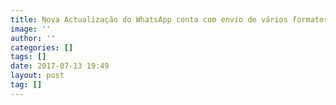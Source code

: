 ```yaml
---
title: Nova Actualização do WhatsApp conta com envio de vários formatos de arquivos
image: ''
author: ''
categories: []
tags: []
date: 2017-07-13 19:49
layout: post
tag: []
---
```

